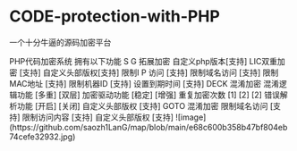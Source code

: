 # CODE-protection-with-PHP
<p>一个十分牛逼的源码加密平台</p>
PHP代码加密系统
<h>拥有以下功能</h>
S G 拓展加密
       自定义php版本[支持]
        LIC双重加密 [支持]
        自定义头部版权[支持]
      限制I P 访问 [支持]
       限制域名访问 [支持]
        限制MAC地址 [支持]
       限制机器ID [支持]
       设置到期时间 [支持]
DECK 混淆加密
    混淆逻辑功能 [多重] [双层]
    加密驱动功能 [稳定] [增强]
    重复加密次数 [1] [2] [2]
    错误解析功能 [开启] [关闭]
    自定义头部版权 [支持]
GOTO 混淆加密
    限制域名访问 [支持]
    限制访问内容 [支持]
    自定义头部版权 [支持]
    ![image](https://github.com/saozh1LanG/map/blob/main/e68c600b358b47bf804eb74cefe32932.jpg)
 

